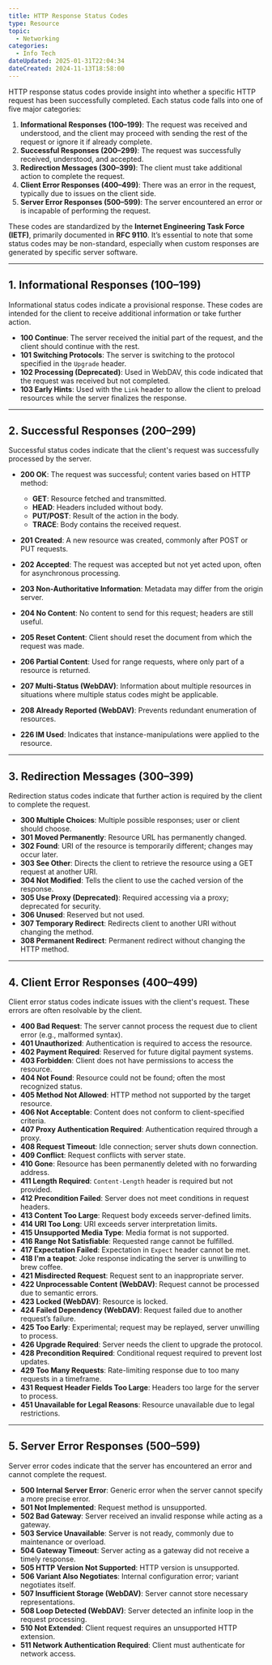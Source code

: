 ```yaml
---
title: HTTP Response Status Codes
type: Resource
topic:
  - Networking
categories:
  - Info Tech
dateUpdated: 2025-01-31T22:04:34
dateCreated: 2024-11-13T18:58:00
---
```

HTTP response status codes provide insight into whether a specific HTTP request has been successfully completed. Each status code falls into one of five major categories:

1. **Informational Responses (100–199)**: The request was received and understood, and the client may proceed with sending the rest of the request or ignore it if already complete.
2. **Successful Responses (200–299)**: The request was successfully received, understood, and accepted.
3. **Redirection Messages (300–399)**: The client must take additional action to complete the request.
4. **Client Error Responses (400–499)**: There was an error in the request, typically due to issues on the client side.
5. **Server Error Responses (500–599)**: The server encountered an error or is incapable of performing the request.

These codes are standardized by the **Internet Engineering Task Force (IETF)**, primarily documented in **RFC 9110**. It’s essential to note that some status codes may be non-standard, especially when custom responses are generated by specific server software.

---

## 1. Informational Responses (100–199)

Informational status codes indicate a provisional response. These codes are intended for the client to receive additional information or take further action.

- **100 Continue**: The server received the initial part of the request, and the client should continue with the rest.
- **101 Switching Protocols**: The server is switching to the protocol specified in the `Upgrade` header.
- **102 Processing (Deprecated)**: Used in WebDAV, this code indicated that the request was received but not completed.
- **103 Early Hints**: Used with the `Link` header to allow the client to preload resources while the server finalizes the response.

---

## 2. Successful Responses (200–299)

Successful status codes indicate that the client's request was successfully processed by the server.

- **200 OK**: The request was successful; content varies based on HTTP method:
  - **GET**: Resource fetched and transmitted.
  - **HEAD**: Headers included without body.
  - **PUT/POST**: Result of the action in the body.
  - **TRACE**: Body contains the received request.

- **201 Created**: A new resource was created, commonly after POST or PUT requests.
- **202 Accepted**: The request was accepted but not yet acted upon, often for asynchronous processing.
- **203 Non-Authoritative Information**: Metadata may differ from the origin server.
- **204 No Content**: No content to send for this request; headers are still useful.
- **205 Reset Content**: Client should reset the document from which the request was made.
- **206 Partial Content**: Used for range requests, where only part of a resource is returned.
- **207 Multi-Status (WebDAV)**: Information about multiple resources in situations where multiple status codes might be applicable.
- **208 Already Reported (WebDAV)**: Prevents redundant enumeration of resources.
- **226 IM Used**: Indicates that instance-manipulations were applied to the resource.

---

## 3. Redirection Messages (300–399)

Redirection status codes indicate that further action is required by the client to complete the request.

- **300 Multiple Choices**: Multiple possible responses; user or client should choose.
- **301 Moved Permanently**: Resource URL has permanently changed.
- **302 Found**: URI of the resource is temporarily different; changes may occur later.
- **303 See Other**: Directs the client to retrieve the resource using a GET request at another URI.
- **304 Not Modified**: Tells the client to use the cached version of the response.
- **305 Use Proxy (Deprecated)**: Required accessing via a proxy; deprecated for security.
- **306 Unused**: Reserved but not used.
- **307 Temporary Redirect**: Redirects client to another URI without changing the method.
- **308 Permanent Redirect**: Permanent redirect without changing the HTTP method.

---

## 4. Client Error Responses (400–499)

Client error status codes indicate issues with the client's request. These errors are often resolvable by the client.

- **400 Bad Request**: The server cannot process the request due to client error (e.g., malformed syntax).
- **401 Unauthorized**: Authentication is required to access the resource.
- **402 Payment Required**: Reserved for future digital payment systems.
- **403 Forbidden**: Client does not have permissions to access the resource.
- **404 Not Found**: Resource could not be found; often the most recognized status.
- **405 Method Not Allowed**: HTTP method not supported by the target resource.
- **406 Not Acceptable**: Content does not conform to client-specified criteria.
- **407 Proxy Authentication Required**: Authentication required through a proxy.
- **408 Request Timeout**: Idle connection; server shuts down connection.
- **409 Conflict**: Request conflicts with server state.
- **410 Gone**: Resource has been permanently deleted with no forwarding address.
- **411 Length Required**: `Content-Length` header is required but not provided.
- **412 Precondition Failed**: Server does not meet conditions in request headers.
- **413 Content Too Large**: Request body exceeds server-defined limits.
- **414 URI Too Long**: URI exceeds server interpretation limits.
- **415 Unsupported Media Type**: Media format is not supported.
- **416 Range Not Satisfiable**: Requested range cannot be fulfilled.
- **417 Expectation Failed**: Expectation in `Expect` header cannot be met.
- **418 I'm a teapot**: Joke response indicating the server is unwilling to brew coffee.
- **421 Misdirected Request**: Request sent to an inappropriate server.
- **422 Unprocessable Content (WebDAV)**: Request cannot be processed due to semantic errors.
- **423 Locked (WebDAV)**: Resource is locked.
- **424 Failed Dependency (WebDAV)**: Request failed due to another request’s failure.
- **425 Too Early**: Experimental; request may be replayed, server unwilling to process.
- **426 Upgrade Required**: Server needs the client to upgrade the protocol.
- **428 Precondition Required**: Conditional request required to prevent lost updates.
- **429 Too Many Requests**: Rate-limiting response due to too many requests in a timeframe.
- **431 Request Header Fields Too Large**: Headers too large for the server to process.
- **451 Unavailable for Legal Reasons**: Resource unavailable due to legal restrictions.

---

## 5. Server Error Responses (500–599)

Server error codes indicate that the server has encountered an error and cannot complete the request.

- **500 Internal Server Error**: Generic error when the server cannot specify a more precise error.
- **501 Not Implemented**: Request method is unsupported.
- **502 Bad Gateway**: Server received an invalid response while acting as a gateway.
- **503 Service Unavailable**: Server is not ready, commonly due to maintenance or overload.
- **504 Gateway Timeout**: Server acting as a gateway did not receive a timely response.
- **505 HTTP Version Not Supported**: HTTP version is unsupported.
- **506 Variant Also Negotiates**: Internal configuration error; variant negotiates itself.
- **507 Insufficient Storage (WebDAV)**: Server cannot store necessary representations.
- **508 Loop Detected (WebDAV)**: Server detected an infinite loop in the request processing.
- **510 Not Extended**: Client request requires an unsupported HTTP extension.
- **511 Network Authentication Required**: Client must authenticate for network access.


